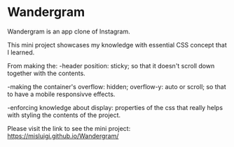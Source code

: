 # Wandergram
Wandergram is an app clone of Instagram.

This mini project showcases my knowledge with essential CSS concept that I learned.

From making the:
-header position: sticky; so that it doesn't scroll down together with the contents.

-making the container's overflow: hidden; overflow-y: auto or scroll; so that to have a mobile responsivve effects.

-enforcing knowledge about display: properties of the css that really helps with styling the contents of the project.

Please visit the link to see the mini project: 
https://misluigi.github.io/Wandergram/